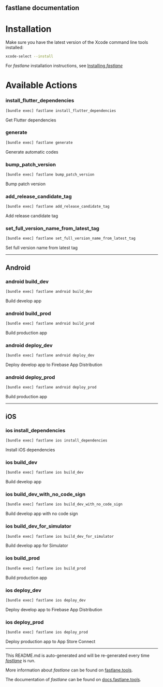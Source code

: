 fastlane documentation
----

# Installation

Make sure you have the latest version of the Xcode command line tools installed:

```sh
xcode-select --install
```

For _fastlane_ installation instructions, see [Installing _fastlane_](https://docs.fastlane.tools/#installing-fastlane)

# Available Actions

### install_flutter_dependencies

```sh
[bundle exec] fastlane install_flutter_dependencies
```

Get Flutter dependencies

### generate

```sh
[bundle exec] fastlane generate
```

Generate automatic codes

### bump_patch_version

```sh
[bundle exec] fastlane bump_patch_version
```

Bump patch version

### add_release_candidate_tag

```sh
[bundle exec] fastlane add_release_candidate_tag
```

Add release candidate tag

### set_full_version_name_from_latest_tag

```sh
[bundle exec] fastlane set_full_version_name_from_latest_tag
```

Set full version name from latest tag

----


## Android

### android build_dev

```sh
[bundle exec] fastlane android build_dev
```

Build develop app

### android build_prod

```sh
[bundle exec] fastlane android build_prod
```

Build production app

### android deploy_dev

```sh
[bundle exec] fastlane android deploy_dev
```

Deploy develop app to Firebase App Distribution

### android deploy_prod

```sh
[bundle exec] fastlane android deploy_prod
```

Build production app

----


## iOS

### ios install_dependencies

```sh
[bundle exec] fastlane ios install_dependencies
```

Install iOS dependencies

### ios build_dev

```sh
[bundle exec] fastlane ios build_dev
```

Build develop app

### ios build_dev_with_no_code_sign

```sh
[bundle exec] fastlane ios build_dev_with_no_code_sign
```

Build develop app with no code sign

### ios build_dev_for_simulator

```sh
[bundle exec] fastlane ios build_dev_for_simulator
```

Build develop app for Simulator

### ios build_prod

```sh
[bundle exec] fastlane ios build_prod
```

Build production app

### ios deploy_dev

```sh
[bundle exec] fastlane ios deploy_dev
```

Deploy develop app to Firebase App Distribution

### ios deploy_prod

```sh
[bundle exec] fastlane ios deploy_prod
```

Deploy production app to App Store Connect

----

This README.md is auto-generated and will be re-generated every time [_fastlane_](https://fastlane.tools) is run.

More information about _fastlane_ can be found on [fastlane.tools](https://fastlane.tools).

The documentation of _fastlane_ can be found on [docs.fastlane.tools](https://docs.fastlane.tools).
